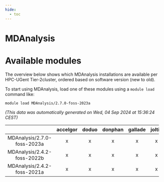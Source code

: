 ```yaml
---
hide:
  - toc
---
```


MDAnalysis
==========

# Available modules


The overview below shows which MDAnalysis installations are available per HPC-UGent Tier-2cluster, ordered based on software version (new to old).

To start using MDAnalysis, load one of these modules using a `module load` command like:

```shell
module load MDAnalysis/2.7.0-foss-2023a
```

*(This data was automatically generated on Wed, 04 Sep 2024 at 15:36:24 CEST)*  

| |accelgor|doduo|donphan|gallade|joltik|shinx|skitty|
| :---: | :---: | :---: | :---: | :---: | :---: | :---: | :---: |
|MDAnalysis/2.7.0-foss-2023a|x|x|x|x|x|x|x|
|MDAnalysis/2.4.2-foss-2022b|x|x|x|x|x|-|x|
|MDAnalysis/2.4.2-foss-2021a|x|x|x|x|x|-|x|
